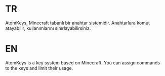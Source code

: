 # TR
AtomKeys, Minecraft tabanlı bir anahtar sistemidir. Anahtarlara komut atayabilir, kullanımlarını sınırlayabilirsiniz.

# EN
AtomKeys is a key system based on Minecraft. You can assign commands to the keys and limit their usage.

